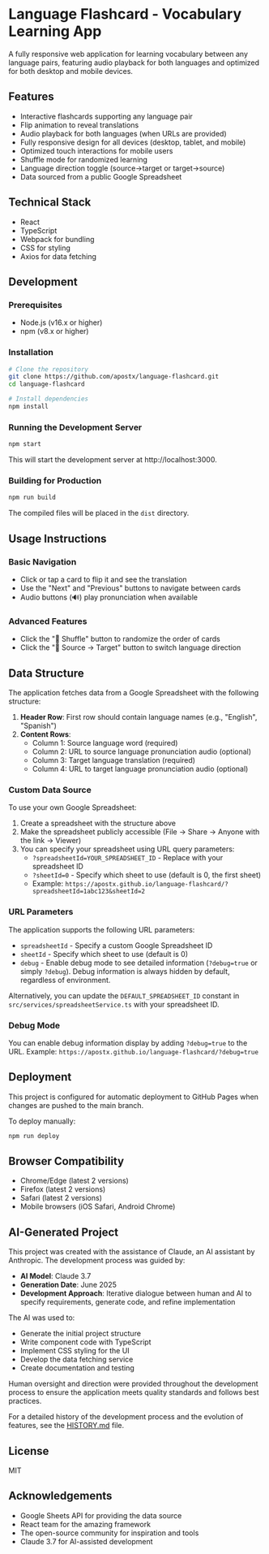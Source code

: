 # Language Flashcard - Vocabulary Learning App

A fully responsive web application for learning vocabulary between any language pairs, featuring audio playback for both languages and optimized for both desktop and mobile devices.

## Features

- Interactive flashcards supporting any language pair
- Flip animation to reveal translations
- Audio playback for both languages (when URLs are provided)
- Fully responsive design for all devices (desktop, tablet, and mobile)
- Optimized touch interactions for mobile users
- Shuffle mode for randomized learning
- Language direction toggle (source→target or target→source)
- Data sourced from a public Google Spreadsheet

## Technical Stack

- React 
- TypeScript
- Webpack for bundling
- CSS for styling
- Axios for data fetching

## Development

### Prerequisites

- Node.js (v16.x or higher)
- npm (v8.x or higher)

### Installation

```bash
# Clone the repository
git clone https://github.com/apostx/language-flashcard.git
cd language-flashcard

# Install dependencies
npm install
```

### Running the Development Server

```bash
npm start
```

This will start the development server at http://localhost:3000.

### Building for Production

```bash
npm run build
```

The compiled files will be placed in the `dist` directory.

## Usage Instructions

### Basic Navigation
- Click or tap a card to flip it and see the translation
- Use the "Next" and "Previous" buttons to navigate between cards
- Audio buttons (🔊) play pronunciation when available

### Advanced Features
- Click the "🔀 Shuffle" button to randomize the order of cards
- Click the "🔄 Source → Target" button to switch language direction

## Data Structure

The application fetches data from a Google Spreadsheet with the following structure:

1. **Header Row**: First row should contain language names (e.g., "English", "Spanish")
2. **Content Rows**:
   - Column 1: Source language word (required)
   - Column 2: URL to source language pronunciation audio (optional)
   - Column 3: Target language translation (required)
   - Column 4: URL to target language pronunciation audio (optional)

### Custom Data Source

To use your own Google Spreadsheet:

1. Create a spreadsheet with the structure above
2. Make the spreadsheet publicly accessible (File → Share → Anyone with the link → Viewer)
3. You can specify your spreadsheet using URL query parameters:
   - `?spreadsheetId=YOUR_SPREADSHEET_ID` - Replace with your spreadsheet ID
   - `?sheetId=0` - Specify which sheet to use (default is 0, the first sheet)
   - Example: `https://apostx.github.io/language-flashcard/?spreadsheetId=1abc123&sheetId=2`

### URL Parameters

The application supports the following URL parameters:

- `spreadsheetId` - Specify a custom Google Spreadsheet ID
- `sheetId` - Specify which sheet to use (default is 0)
- `debug` - Enable debug mode to see detailed information (`?debug=true` or simply `?debug`). Debug information is always hidden by default, regardless of environment.

Alternatively, you can update the `DEFAULT_SPREADSHEET_ID` constant in `src/services/spreadsheetService.ts` with your spreadsheet ID.

### Debug Mode

You can enable debug information display by adding `?debug=true` to the URL.
Example: `https://apostx.github.io/language-flashcard/?debug=true`

## Deployment

This project is configured for automatic deployment to GitHub Pages when changes are pushed to the main branch.

To deploy manually:

```bash
npm run deploy
```

## Browser Compatibility

- Chrome/Edge (latest 2 versions)
- Firefox (latest 2 versions)
- Safari (latest 2 versions)
- Mobile browsers (iOS Safari, Android Chrome)

## AI-Generated Project

This project was created with the assistance of Claude, an AI assistant by Anthropic. The development process was guided by:

- **AI Model**: Claude 3.7
- **Generation Date**: June 2025
- **Development Approach**: Iterative dialogue between human and AI to specify requirements, generate code, and refine implementation

The AI was used to:
- Generate the initial project structure
- Write component code with TypeScript
- Implement CSS styling for the UI
- Develop the data fetching service
- Create documentation and testing

Human oversight and direction were provided throughout the development process to ensure the application meets quality standards and follows best practices.

For a detailed history of the development process and the evolution of features, see the [HISTORY.md](./HISTORY.md) file.

## License

MIT

## Acknowledgements

- Google Sheets API for providing the data source
- React team for the amazing framework
- The open-source community for inspiration and tools
- Claude 3.7 for AI-assisted development
